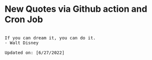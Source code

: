 # New Quotes via Github action and Cron Job

<pre>
<!-- #quote -->
If you can dream it, you can do it.
- Walt Disney

Updated on: [6/27/2022]
<!-- #quoteEnd -->
</pre>

